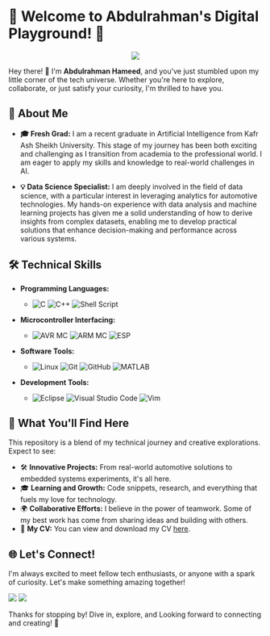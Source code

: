 # 🌟 Welcome to Abdulrahman's Digital Playground! 🌟

<p align="center">
  <a href="https://github.com/DenverCoder1/readme-typing-svg"><img src="https://readme-typing-svg.herokuapp.com/?lines=Data%20Scientist;Always%20learning%20new%20things&font=Fira%20Code&center=true&width=440&height=45&color=f75c7e&vCenter=true&size=22"></a>
</p> 

Hey there! 👋 I'm **Abdulrahman Hameed**, and you've just stumbled upon my little corner of the tech universe. Whether you're here to explore, collaborate, or just satisfy your curiosity, I'm thrilled to have you.

## 🚀 About Me
- **🎓 Fresh Grad:** I am a recent graduate in Artificial Intelligence from Kafr Ash Sheikh University. This stage of my journey has been both exciting and challenging as I transition from academia to the professional world. I am eager to apply my skills and knowledge to real-world challenges in AI.

- **💡 Data Science Specialist:** I am deeply involved in the field of data science, with a particular interest in leveraging analytics for automotive technologies. My hands-on experience with data analysis and machine learning projects has given me a solid understanding of how to derive insights from complex datasets, enabling me to develop practical solutions that enhance decision-making and performance across various systems.

## 🛠 Technical Skills

- **Programming Languages:**
  - ![C](https://img.shields.io/badge/-C-A8B9CC?style=flat-square&logo=c&logoColor=white)
    ![C++](https://img.shields.io/badge/-C%2B%2B-00599C?style=flat-square&logo=c%2B%2B&logoColor=white)
    ![Shell Script](https://img.shields.io/badge/-Shell_Script-4EAA25?style=flat-square&logo=gnu-bash&logoColor=white)
  
- **Microcontroller Interfacing:**
  - ![AVR MC](https://img.shields.io/badge/-AVR_MC-FF9E0F?style=flat-square&logo=atmel&logoColor=white)
    ![ARM MC](https://img.shields.io/badge/-ARM_MC-FF9E0F?style=flat-square&logo=atmel&logoColor=white)
    ![ESP](https://img.shields.io/badge/-ESP-003B57?style=flat-square&logo=espressif&logoColor=white)

- **Software Tools:**
  - ![Linux](https://img.shields.io/badge/-Linux-FCC624?style=flat-square&logo=linux&logoColor=black)
    ![Git](https://img.shields.io/badge/-Git-F05032?style=flat-square&logo=git&logoColor=white)
    ![GitHub](https://img.shields.io/badge/-GitHub-181717?style=flat-square&logo=github&logoColor=white)
    ![MATLAB](https://img.shields.io/badge/-MATLAB-0076A8?style=flat-square&logo=mathworks&logoColor=white)

- **Development Tools:**
  - ![Eclipse](https://img.shields.io/badge/-Eclipse-2C2255?style=flat-square&logo=eclipse&logoColor=white)
    ![Visual Studio Code](https://img.shields.io/badge/-Visual_Studio_Code-007ACC?style=flat-square&logo=visual-studio-code&logoColor=white)
    ![Vim](https://img.shields.io/badge/-Vim-019733?style=flat-square&logo=vim&logoColor=white)

## 🎯 What You'll Find Here

This repository is a blend of my technical journey and creative explorations. Expect to see:

- 🛠 **Innovative Projects:** From real-world automotive solutions to embedded systems experiments, it's all here.
- 🎓 **Learning and Growth:** Code snippets, research, and everything that fuels my love for technology.
- 🌍 **Collaborative Efforts:** I believe in the power of teamwork. Some of my best work has come from sharing ideas and building with others.
- 📄 **My CV:** You can view and download my CV [here](https://drive.google.com/file/d/1XpoPJ4esgkR-JE7LZ3NzZEU3KRmWfMDY/view?usp=sharing).

## 🌐 Let's Connect!

I'm always excited to meet fellow tech enthusiasts, or anyone with a spark of curiosity. Let's make something amazing together!

  <a href="https://www.linkedin.com/in/abdulrahman-hameed/" target="_blank"><img src="https://img.shields.io/badge/-Abdulrahman%20Hameed-0077B5?style=for-the-badge&logo=Linkedin&logoColor=white"/></a>
  <a href="Abdulrahmanhameed550@gmail.com" target="_blank"><img src="https://img.shields.io/badge/-Abdulrahman%20Gmail-0077B5?style=for-the-badge&logo=Gmail&logoColor=white"/></a>

Thanks for stopping by! Dive in, explore, and Looking forward to connecting and creating! 🚀
